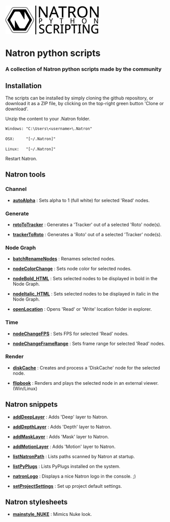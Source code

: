 ![Image](Resources/community-scripting-logo.png)
# Natron python scripts
### A collection of Natron python scripts made by the community
## Installation
The scripts can be installed by simply cloning the github repository, or download it as a ZIP file, by clicking on the top-right green button 'Clone or download'.

Unzip the content to your .Natron folder.


    Windows: "C:\Users\<username>\.Natron"

    OSX:     "[~/.Natron]"

    Linux:   "[~/.Natron]"

Restart Natron.

## Natron tools

### Channel
- **[autoAlpha](/Python_GUI/autoAlpha/README.md)** : Sets alpha to 1 (full white) for selected 'Read' nodes.

### Generate
- **[rotoToTracker](/Python_GUI/rotoToTracker/README.md)** : Generates a 'Tracker' out of a selected 'Roto' node(s).

- **[trackerToRoto](/Python_GUI/trackerToRoto/README.md)** : Generates a 'Roto' out of a selected 'Tracker' node(s).

### Node Graph
- **[batchRenameNodes](/Python_GUI/batchRenameNodes/README.md)** : Renames selected nodes.

- **[nodeColorChange](/Python_GUI/nodeColorChange/README.md)** : Sets node color for selected nodes.

- **[nodeBold_HTML](/Python_GUI/nodeBold_HTML/README.md)** : Sets selected nodes to be displayed in bold in the Node Graph.

- **[nodeItalic_HTML](/Python_GUI/nodeItalic_HTML/README.md)** : Sets selected nodes to be displayed in italic in the Node Graph.

- **[openLocation](/Python_GUI/openLocation/README.md)** : Opens 'Read' or 'Write' location folder in explorer.

### Time
- **[nodeChangeFPS](/Python_GUI/nodeChangeFPS/README.md)** : Sets FPS for selected 'Read' nodes.

- **[nodeChangeFrameRange](/Python_GUI/nodeChangeFrameRange/README.md)** : Sets frame range for selected 'Read' nodes.

### Render
- **[diskCache](/Python_GUI/diskCache/README.md)** : Creates and process a 'DiskCache' node for the selected node.

- **[flipbook](/Python_GUI/flipbook/README.md)** : Renders and plays the selected node in an external viewer. (Win/Linux)

## Natron snippets
- **[addDeepLayer](/Python_INIT/addDeepLayer/README.md)** : Adds 'Deep' layer to Natron.

- **[addDepthLayer](/Python_INIT/addDepthLayer/README.md)** : Adds 'Depth' layer to Natron.

- **[addMaskLayer](/Python_INIT/addMaskLayer/README.md)** : Adds 'Mask' layer to Natron.

- **[addMotionLayer](/Python_INIT/addMotionLayer/README.md)** : Adds 'Motion' layer to Natron.

- **[listNatronPath](/Python_INIT/listNatronPath/README.md)** : Lists paths scanned by Natron at startup.

- **[listPyPlugs](/Python_INIT/listPyPlugs/README.md)** : Lists PyPlugs installed on the system.

- **[natronLogo](/Python_INIT/natronLogo/README.md)** : Displays a nice Natron logo in the console. ;)

- **[setProjectSettings](/Python_INIT/setProjectSettings/README.md)** : Set up project default settings.

## Natron stylesheets

- **[mainstyle_NUKE](/Stylesheet/mainstyle_NUKE/README.md)** : Mimics Nuke look.

